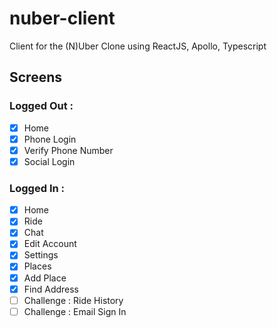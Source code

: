 # nuber-client

Client for the (N)Uber Clone using ReactJS, Apollo, Typescript

## Screens

### Logged Out :

- [x] Home
- [x] Phone Login
- [x] Verify Phone Number
- [x] Social Login

### Logged In :

- [x] Home
- [x] Ride
- [x] Chat
- [x] Edit Account
- [x] Settings
- [x] Places
- [x] Add Place
- [x] Find Address
- [ ] Challenge : Ride History
- [ ] Challenge : Email Sign In
